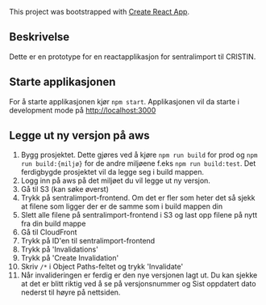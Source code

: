 This project was bootstrapped with [Create React App](https://github.com/facebook/create-react-app).

## Beskrivelse

Dette er en prototype for en reactapplikasjon for sentralimport til CRISTIN.

## Starte applikasjonen
For å starte applikasjonen kjør `npm start`. Applikasjonen vil da starte i development mode på [http://localhost:3000](http://localhost:3000) 

## Legge ut ny versjon på aws

1. Bygg prosjektet. Dette gjøres ved å kjøre `npm run build` for prod og `npm run build:{miljø}` for de andre miljøene f.eks `npm run build:test`. Det ferdigbygde prosjektet vil da legge seg i build mappen.
2. Logg inn på aws på det miljøet du vil legge ut ny versjon.
3. Gå til S3 (kan søke øverst)
4. Trykk på sentralimport-frontend. Om det er fler som heter det så sjekk at filene som ligger der er de samme som i build mappen din
5. Slett alle filene på sentralimport-frontend i S3 og last opp filene på nytt fra din build mappe
7. Gå til CloudFront
8. Trykk på ID'en til sentralimport-frontend 
9. Trykk på 'Invalidations'
10. Trykk på 'Create Invalidation'
11. Skriv `/*` i Object Paths-feltet og trykk 'Invalidate'
12. Når invalideringen er ferdig er den nye versjonen lagt ut. Du kan sjekke at det er blitt riktig ved å se på versjonsnummer og Sist oppdatert dato nederst til høyre på nettsiden.
